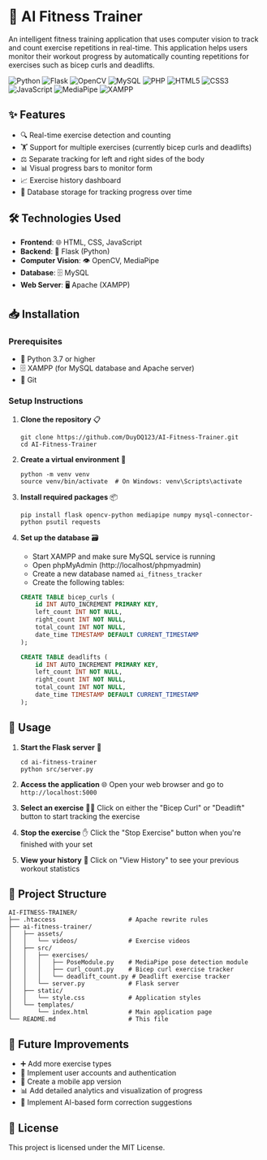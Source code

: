 # 💪 AI Fitness Trainer

An intelligent fitness training application that uses computer vision to track and count exercise repetitions in real-time. This application helps users monitor their workout progress by automatically counting repetitions for exercises such as bicep curls and deadlifts.

![Python](https://img.shields.io/badge/python-3.7+-blue.svg?logo=python&logoColor=white)
![Flask](https://img.shields.io/badge/flask-%23000.svg?logo=flask&logoColor=white)
![OpenCV](https://img.shields.io/badge/opencv-%23white.svg?logo=opencv&logoColor=white)
![MySQL](https://img.shields.io/badge/mysql-%2300f.svg?logo=mysql&logoColor=white)
![PHP](https://img.shields.io/badge/php-%23777BB4.svg?logo=php&logoColor=white)
![HTML5](https://img.shields.io/badge/html5-%23E34F26.svg?logo=html5&logoColor=white)
![CSS3](https://img.shields.io/badge/css3-%231572B6.svg?logo=css3&logoColor=white)
![JavaScript](https://img.shields.io/badge/javascript-%23323330.svg?logo=javascript&logoColor=%23F7DF1E)
![MediaPipe](https://img.shields.io/badge/MediaPipe-0F9D58?logo=google&logoColor=white)
![XAMPP](https://img.shields.io/badge/XAMPP-FB7A24?logo=xampp&logoColor=white)

## ✨ Features

- 🔍 Real-time exercise detection and counting
- 🏋️ Support for multiple exercises (currently bicep curls and deadlifts)
- ⚖️ Separate tracking for left and right sides of the body
- 📊 Visual progress bars to monitor form
- 📈 Exercise history dashboard
- 💾 Database storage for tracking progress over time

## 🛠️ Technologies Used

- **Frontend**: 🌐 HTML, CSS, JavaScript
- **Backend**: 🐍 Flask (Python)
- **Computer Vision**: 👁️ OpenCV, MediaPipe
- **Database**: 🗄️ MySQL
- **Web Server**: 🖥️ Apache (XAMPP)

## 📥 Installation

### Prerequisites

- 🐍 Python 3.7 or higher
- 🗄️ XAMPP (for MySQL database and Apache server)
- 📂 Git

### Setup Instructions

1. **Clone the repository** 📋
   ```
   git clone https://github.com/DuyDQ123/AI-Fitness-Trainer.git
   cd AI-Fitness-Trainer
   ```

2. **Create a virtual environment** 🔮
   ```
   python -m venv venv
   source venv/bin/activate  # On Windows: venv\Scripts\activate
   ```

3. **Install required packages** 📦
   ```
   pip install flask opencv-python mediapipe numpy mysql-connector-python psutil requests
   ```

4. **Set up the database** 🗃️
   - Start XAMPP and make sure MySQL service is running
   - Open phpMyAdmin (http://localhost/phpmyadmin)
   - Create a new database named `ai_fitness_tracker`
   - Create the following tables:

   ```sql
   CREATE TABLE bicep_curls (
       id INT AUTO_INCREMENT PRIMARY KEY,
       left_count INT NOT NULL,
       right_count INT NOT NULL,
       total_count INT NOT NULL,
       date_time TIMESTAMP DEFAULT CURRENT_TIMESTAMP
   );

   CREATE TABLE deadlifts (
       id INT AUTO_INCREMENT PRIMARY KEY,
       left_count INT NOT NULL,
       right_count INT NOT NULL,
       total_count INT NOT NULL,
       date_time TIMESTAMP DEFAULT CURRENT_TIMESTAMP
   );
   ```

## 📱 Usage

1. **Start the Flask server** 🚀
   ```
   cd ai-fitness-trainer
   python src/server.py
   ```

2. **Access the application** 🌐
   Open your web browser and go to `http://localhost:5000`

3. **Select an exercise** 🏋️‍♀️
   Click on either the "Bicep Curl" or "Deadlift" button to start tracking the exercise

4. **Stop the exercise** ✋
   Click the "Stop Exercise" button when you're finished with your set

5. **View your history** 📜
   Click on "View History" to see your previous workout statistics

## 📁 Project Structure

```
AI-FITNESS-TRAINER/
├── .htaccess                    # Apache rewrite rules
├── ai-fitness-trainer/
│   ├── assets/
│   │   └── videos/              # Exercise videos
│   ├── src/
│   │   ├── exercises/
│   │   │   ├── PoseModule.py    # MediaPipe pose detection module
│   │   │   ├── curl_count.py    # Bicep curl exercise tracker
│   │   │   └── deadlift_count.py # Deadlift exercise tracker
│   │   └── server.py            # Flask server
│   ├── static/
│   │   └── style.css            # Application styles
│   └── templates/
│       └── index.html           # Main application page
└── README.md                    # This file
```

## 🚀 Future Improvements

- ➕ Add more exercise types
- 🔐 Implement user accounts and authentication
- 📱 Create a mobile app version
- 📊 Add detailed analytics and visualization of progress
- 🤖 Implement AI-based form correction suggestions

## 📄 License

This project is licensed under the MIT License.


